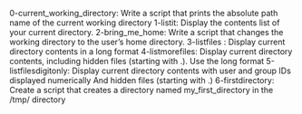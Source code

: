 0-current_working_directory: Write a script that prints the absolute path name of the current working directory
1-listit: Display the contents list of your current directory.
2-bring_me_home: Write a script that changes the working directory to the user’s home directory.
3-listfiles : Display current directory contents in a long format
4-listmorefiles: Display current directory contents, including hidden files (starting with .). Use the long format
5-listfilesdigitonly: Display current directory contents with user and group IDs displayed numerically And hidden files (starting with .)
6-firstdirectory: Create a script that creates a directory named my_first_directory in the /tmp/ directory

